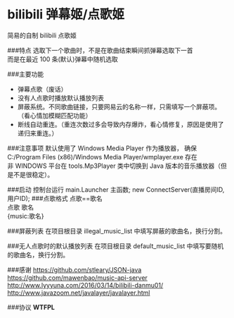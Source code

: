 # bilibili 弹幕姬/点歌姬

简易的自制 bilibili 点歌姬  

###特点
选取下一个歌曲时，不是在歌曲结束瞬间抓弹幕选取下一首  
而是在最近 100 条(默认)弹幕中随机选取

###主要功能
- 弹幕点歌（废话）
- 没有人点歌时播放默认播放列表
- 屏蔽系统。不同歌曲链接，只要网易云的名称一样，只需填写一个屏蔽项。（看心情加模糊匹配功能）
- 断线自动重连。（重连次数过多会导致内存爆炸，看心情修复，原因是使用了递归来重连。）

###注意事项
默认使用了 Windows Media Player 作为播放器，
确保 C:/Program Files (x86)/Windows Media Player/wmplayer.exe 存在  
非 WINDOWS 平台在 tools.Mp3Player 类中切换到 Java 版本的音乐播放器（但是不是很稳定）。

###启动
控制台运行 main.Launcher 主函数;
new ConnectServer(直播房间ID, 用户ID);
###点歌格式
点歌==歌名  
点歌 歌名  
{music:歌名}  

###屏蔽列表
在项目根目录 illegal_music_list 中填写屏蔽的歌曲名，换行分割。

###无人点歌时的默认播放列表
在项目根目录 default_music_list 中填写要随机的歌曲名，换行分割。

###感谢
https://github.com/stleary/JSON-java  
https://github.com/mawenbao/music-api-server  
http://www.lyyyuna.com/2016/03/14/bilibili-danmu01/  
http://www.javazoom.net/javalayer/javalayer.html

###协议
**WTFPL**
